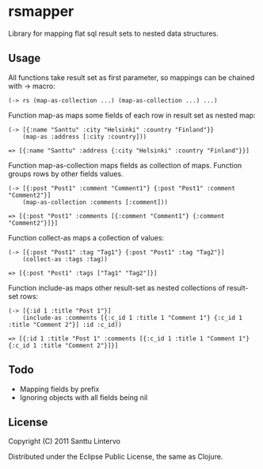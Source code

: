 # rsmapper

Library for mapping flat sql result sets to nested data structures.

## Usage

All functions take result set as first parameter, so mappings can be chained with -> macro:

	(-> rs (map-as-collection ...) (map-as-collection ...) ...)

Function map-as maps some fields of each row in result set as nested map:

	(-> [{:name "Santtu" :city "Helsinki" :country "Finland"}} 
	    (map-as :address [:city :country]))
	
	=> [{:name "Santtu" :address {:city "Helsinki" :country "Finland"}}]

Function map-as-collection maps fields as collection of maps. Function groups rows by other fields values.

	(-> [{:post "Post1" :comment "Comment1"} {:post "Post1" :comment "Comment2"}]
	    (map-as-collection :comments [:comment]))
	
	=> [{:post "Post1" :comments [{:comment "Comment1"} {:comment "Comment2"}]}]

Function collect-as maps a collection of values:

	(-> [{:post "Post1" :tag "Tag1"} {:post "Post1" :tag "Tag2"}]
	    (collect-as :tags :tag))

	=> [{:post "Post1" :tags ["Tag1" "Tag2"]}]

Function include-as maps other result-set as nested collections of result-set rows:

	(-> [{:id 1 :title "Post 1"}]
	    (include-as :comments [{:c_id 1 :title 1 "Comment 1"} {:c_id 1 :title "Comment 2"}] :id :c_id))

	=> [{:id 1 :title "Post 1" :comments [{:c_id 1 :title 1 "Comment 1"} {:c_id 1 :title "Comment 2"}]}]

## Todo

- Mapping fields by prefix
- Ignoring objects with all fields being nil

## License

Copyright (C) 2011 Santtu Lintervo

Distributed under the Eclipse Public License, the same as Clojure.
